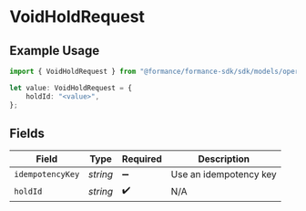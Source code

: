 # VoidHoldRequest

## Example Usage

```typescript
import { VoidHoldRequest } from "@formance/formance-sdk/sdk/models/operations";

let value: VoidHoldRequest = {
    holdId: "<value>",
};
```

## Fields

| Field                  | Type                   | Required               | Description            |
| ---------------------- | ---------------------- | ---------------------- | ---------------------- |
| `idempotencyKey`       | *string*               | :heavy_minus_sign:     | Use an idempotency key |
| `holdId`               | *string*               | :heavy_check_mark:     | N/A                    |